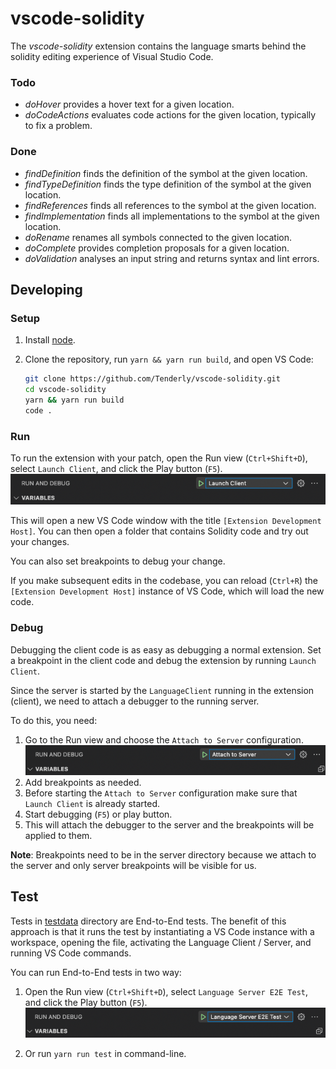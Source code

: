 # vscode-solidity
The _vscode-solidity_ extension contains the language smarts behind the solidity editing experience of Visual Studio Code.

### Todo
 - *doHover* provides a hover text for a given location.
 - *doCodeActions* evaluates code actions for the given location, typically to fix a problem.

### Done
 - *findDefinition* finds the definition of the symbol at the given location.
 - *findTypeDefinition* finds the type definition of the symbol at the given location.
 - *findReferences* finds all references to the symbol at the given location.
 - *findImplementation* finds all implementations to the symbol at the given location.
 - *doRename* renames all symbols connected to the given location.
 - *doComplete* provides completion proposals for a given location.
 - *doValidation* analyses an input string and returns syntax and lint errors.

## Developing

### Setup

1) Install [node](https://nodejs.org/en/).
2) Clone the repository, run `yarn && yarn run build`, and open VS Code:

    ```bash
    git clone https://github.com/Tenderly/vscode-solidity.git
    cd vscode-solidity
    yarn && yarn run build
    code .
    ```

### Run

To run the extension with your patch, open the Run view (`Ctrl+Shift+D`), select `Launch Client`, and click the Play button (`F5`). \
![image](docs/images/run_launch_client.png?raw=true)

This will open a new VS Code window with the title `[Extension Development Host]`. You can then open a folder that contains Solidity code and try out your changes.

You can also set breakpoints to debug your change.

If you make subsequent edits in the codebase, you can reload (`Ctrl+R`) the `[Extension Development Host]` instance of VS Code, which will load the new code.

### Debug

Debugging the client code is as easy as debugging a normal extension. Set a breakpoint in the client code and debug the extension by running `Launch Client`.

Since the server is started by the `LanguageClient` running in the extension (client), we need to attach a debugger to the running server.

To do this, you need:
1. Go to the Run view and choose the `Attach to Server` configuration. \
![image](docs/images/run_attach_to_server.png?raw=true)
2. Add breakpoints as needed.
3. Before starting the `Attach to Server` configuration make sure that `Launch Client` is already started.
4. Start debugging (`F5`) or play button.
5. This will attach the debugger to the server and the breakpoints will be applied to them.

**Note**: Breakpoints need to be in the server directory because we attach to the server and only server breakpoints will be visible for us.

## Test

Tests in [testdata](./test/testdata/) directory are End-to-End tests. The benefit of this approach is that it runs the test by instantiating a VS Code instance with a workspace, opening the file, activating the Language Client / Server, and running VS Code commands.

You can run End-to-End tests in two way:

1. Open the Run view (`Ctrl+Shift+D`), select `Language Server E2E Test`, and click the Play button (`F5`). \
![image](docs/images/run_e2e_test.png?raw=true)

2. Or run `yarn run test` in command-line.
